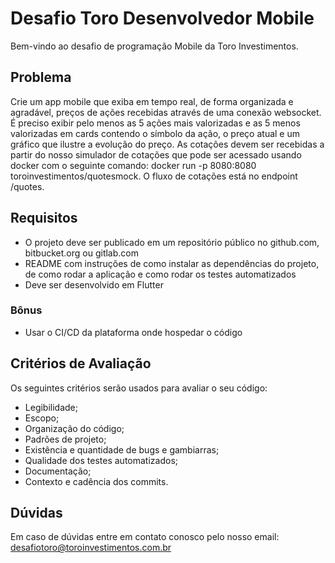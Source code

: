 # Desafio Toro Desenvolvedor Mobile

Bem-vindo ao desafio de programação Mobile da Toro Investimentos.

## Problema

Crie um app mobile que exiba em tempo real, de forma organizada e agradável, preços de ações recebidas através de uma conexão websocket.
É preciso exibir pelo menos as 5 ações mais valorizadas e as 5 menos valorizadas em cards contendo o símbolo da ação, o preço atual e um gráfico que ilustre a evolução do preço.
As cotações devem ser recebidas a partir do nosso simulador de cotações que pode ser acessado usando docker com o seguinte comando: docker run -p 8080:8080 toroinvestimentos/quotesmock. O fluxo de cotações está no endpoint /quotes.

## Requisitos

- O projeto deve ser publicado em um repositório público no github.com, bitbucket.org ou gitlab.com
- README com instruções de como instalar as dependências do projeto, de como rodar a aplicação e como rodar os testes automatizados
- Deve ser desenvolvido em Flutter

### Bônus

- Usar o CI/CD da plataforma onde hospedar o código

## Critérios de Avaliação

Os seguintes critérios serão usados para avaliar o seu código:
- Legibilidade;
- Escopo;
- Organização do código;
- Padrões de projeto;
- Existência e quantidade de bugs e gambiarras;
- Qualidade dos testes automatizados;
- Documentação;
- Contexto e cadência dos commits.

## Dúvidas

Em caso de dúvidas entre em contato conosco pelo nosso email: desafiotoro@toroinvestimentos.com.br
